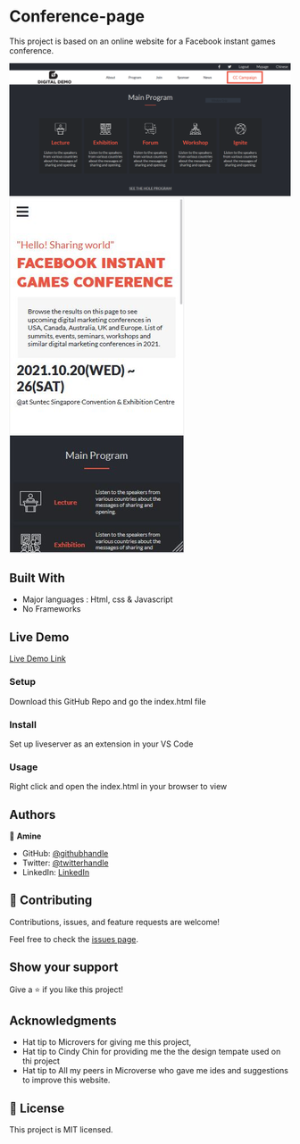 # Conference-page

This project is based on an online website for a Facebook instant games conference.

![screenshot](./screenshots/tempsnip.png)
![screenshot](./screenshots/mobile-screenshot.jpg)

## Built With

- Major languages : Html, css & Javascript
- No Frameworks

## Live Demo

[Live Demo Link](https://medaminedev66.github.io/Conference-page/)

### Setup

Download this GitHub Repo and go the index.html file

### Install

Set up liveserver as an extension in your VS Code

### Usage

Right click and open the index.html in your browser to view

## Authors

👤 **Amine**

- GitHub: [@githubhandle](https://github.com/medaminedev66)
- Twitter: [@twitterhandle](https://twitter.com/eedmakula)
- LinkedIn: [LinkedIn](https://www.linkedin.com/in/mohammed-amine-smahi-1b8615187)

## 🤝 Contributing

Contributions, issues, and feature requests are welcome!

Feel free to check the [issues page](../../issues/).

## Show your support

Give a ⭐️ if you like this project!

## Acknowledgments

- Hat tip to Microvers for giving me this project,
- Hat tip to Cindy Chin for providing me the the design tempate used on thi project
- Hat tip to All my peers in Microverse who gave me ides and suggestions to improve this website.

## 📝 License

This project is MIT licensed.
